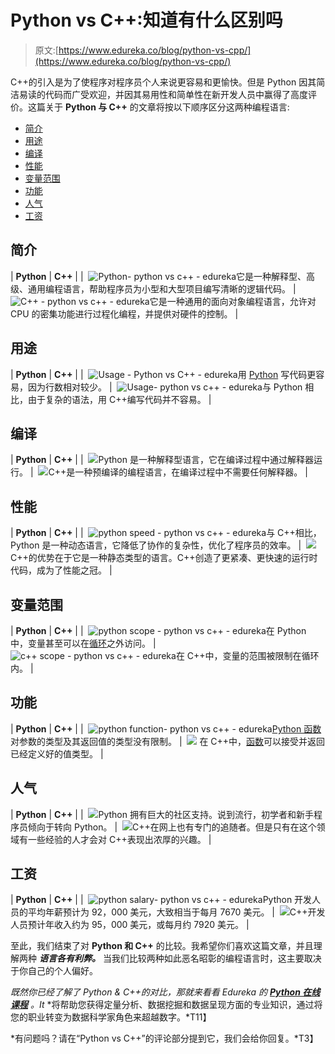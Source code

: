 # Python vs C++:知道有什么区别吗

> 原文:[https://www.edureka.co/blog/python-vs-cpp/](https://www.edureka.co/blog/python-vs-cpp/)

C++的引入是为了使程序对程序员个人来说更容易和更愉快。但是 Python 因其简洁易读的代码而广受欢迎，并因其易用性和简单性在新开发人员中赢得了高度评价。这篇关于 **Python 与 C++** 的文章将按以下顺序区分这两种编程语言:

*   [简介](#introduction)
*   [用途](#usage)
*   [编译](#compilation)
*   [性能](#performance)
*   [变量范围](#variablescope)
*   [功能](#functions)
*   [人气](#popularity)
*   [工资](#salary)

## **简介**

| **Python** | **C++** |
|  ![Python- python vs c++ - edureka](../Images/e553d95e32c81503f2f67f1b4437149c.png)它是一种解释型、高级、通用编程语言，帮助程序员为小型和大型项目编写清晰的逻辑代码。 |  ![C++ - python vs c++ - edureka](../Images/cd39f08e75c854a72094c923ded398e3.png)它是一种通用的面向对象编程语言，允许对 CPU 的密集功能进行过程化编程，并提供对硬件的控制。 |

## **用途**

| **Python** | **C++** |
|  ![Usage - Python vs C++ - edureka](../Images/3a28561cba57e5f9bd74004cd471d5e4.png)用 [Python](https://www.edureka.co/blog/python-tutorial/) 写代码更容易，因为行数相对较少。 |  ![Usage- python vs c++ - edureka](../Images/9b52b9deda70f54f8509ad076a095fee.png)与 Python 相比，由于复杂的语法，用 C++编写代码并不容易。 |

## **编译**

| **Python** | **C++** |
|  ![](../Images/4a552c636f469640aab9ea356a10b39f.png)Python 是一种解释型语言，它在编译过程中通过解释器运行。 |  ![](../Images/a6b4bafc19153b60f845b613ae59b535.png)C++是一种预编译的编程语言，在编译过程中不需要任何解释器。 |

## **性能**

| **Python** | **C++** |
|  ![python speed - python vs c++ - edureka](../Images/344571bdf86785cd15cb089ddfa404d4.png)与 C++相比，Python 是一种动态语言，它降低了协作的复杂性，优化了程序员的效率。 |  ![](../Images/9e66a36ce8364a620776a9c33aee215b.png)C++的优势在于它是一种静态类型的语言。C++创造了更紧凑、更快速的运行时代码，成为了性能之冠。 |

## **变量范围**

| **Python** | **C++** |
|  ![python scope - python vs c++ - edureka](../Images/87f40a743c2292dbcb19eedf3ef7a139.png)在 Python 中，变量甚至可以在[循环](https://www.edureka.co/blog/loops-in-python/)之外访问。 |  ![c++ scope - python vs c++ - edureka](../Images/0abef2c6568aecf2bf1392f74d4c8e73.png)在 C++中，变量的范围被限制在循环内。 |

## **功能**

| **Python** | **C++** |
|  ![python function- python vs c++ - edureka](../Images/6472b285fca7d9f5e30200eb9f44cdd4.png)[Python 函数](https://www.edureka.co/blog/python-functions)对参数的类型及其返回值的类型没有限制。 |  ![](../Images/b38e53c9963b490726b7f356acdc0f97.png) 在 C++中，[函数](https://www.edureka.co/blog/function-overloading-and-overriding-in-c/)可以接受并返回已经定义好的值类型。 |

## **人气**

| **Python** | **C++** |
|  ![](../Images/ffbd33712510b8fe03f5915ab9578e95.png)Python 拥有巨大的社区支持。说到流行，初学者和新手程序员倾向于转向 Python。 |  ![](../Images/222201bae6969665bf0be8d181f66461.png)C++在网上也有专门的追随者。但是只有在这个领域有一些经验的人才会对 C++表现出浓厚的兴趣。 |

## **工资**

| **Python** | **C++** |
|  ![python salary- python vs c++ - edureka](../Images/d979f2d5efd900e7bdfa15b1f11b4a83.png)Python 开发人员的平均年薪预计为 92，000 美元，大致相当于每月 7670 美元。 |  ![](../Images/dff6a40b8a7bfe6d6a4baf07bf77db4b.png)C++开发人员预计年收入约为 95，000 美元，或每月约 7920 美元。 |

至此，我们结束了对 **Python 和 C++** 的比较。我希望你们喜欢这篇文章，并且理解两种 ***语言各有利弊。*** 当我们比较两种如此恶名昭彰的编程语言时，这主要取决于你自己的个人偏好。

*既然你已经了解了 Python & C++的对比，那就来看看 Edureka 的 [**Python 在线课程**](https://www.edureka.co/python-programming-certification-training) 。It* *将帮助您获得定量分析、数据挖掘和数据呈现方面的专业知识，通过将您的职业转变为数据科学家角色来超越数字。*T11】

*有问题吗？请在“Python vs C++”的评论部分提到它，我们会给你回复。*T3】